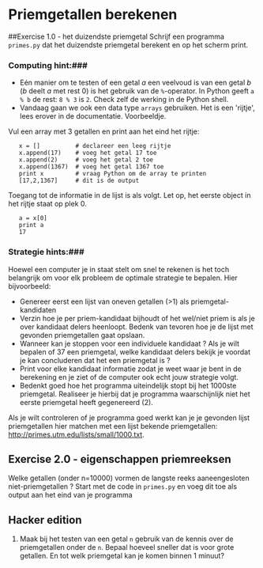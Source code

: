 # Priemgetallen berekenen

##Exercise 1.0 - het duizendste priemgetal
Schrijf een programma `primes.py` dat het duizendste priemgetal berekent en op het scherm print.

### Computing hint:###

* Eén manier om te testen of een getal $a$ een veelvoud is van een getal $b$ ($b$ deelt $a$ met rest $0$) is het gebruik van de `%`-operator. In Python geeft `a % b` de rest: `8 % 3` is `2`. Check zelf de werking in de Python shell.
* Vandaag gaan we ook een data type `arrays` gebruiken. Het is een 'rijtje', lees erover in de documentatie. Voorbeeldje.

Vul een array met 3 getallen en print aan het eind het rijtje:

       x = []          # declareer een leeg rijtje
       x.append(17)    # voeg het getal 17 toe
       x.append(2)     # voeg het getal 2 toe
       x.append(1367)  # voeg het getal 1367 toe
       print x         # vraag Python om de array te printen
       [17,2,1367]     # dit is de output


Toegang tot de informatie in de lijst is als volgt. Let op, het eerste object in het rijtje staat op plek 0.

       a = x[0]
       print a
       17


### Strategie hints:###
Hoewel een computer je in staat stelt om snel te rekenen is het toch belangrijk om 
voor elk probleem de optimale strategie te bepalen. Hier bijvoorbeeld:

* Genereer eerst een lijst van oneven getallen (>1) als priemgetal-kandidaten
* Verzin hoe je per priem-kandidaat bijhoudt of het wel/niet priem is als je over kandidaat delers heenloopt. Bedenk van tevoren hoe je de lijst met gevonden priemgetallen gaat opslaan.
* Wanneer kan je stoppen voor een individuele kandidaat ? Als je wilt bepalen of 37 een priemgetal, welke kandidaat delers bekijk je voordat je kan concluderen dat het een priemgetal is ?
* Print voor elke kandidaat informatie zodat je weet waar je bent in de berekening en je ziet of de computer ook echt jouw strategie volgt.
* Bedenkt goed hoe het programma uiteindelijk stopt bij het 1000ste priemgetal. Realiseer je hierbij dat je programma waarschijnlijk niet het eerste priemgetal heeft gegenereerd (2).

Als je wilt controleren of je programma goed werkt kan je je gevonden lijst priemgetallen hier 
matchen met een lijst bekende priemgetallen: <http://primes.utm.edu/lists/small/1000.txt>.

## Exercise 2.0 - eigenschappen priemreeksen
Welke getallen (onder n=10000) vormen de langste reeks aaneengesloten niet-priemgetallen ? Start met de code in `primes.py`
en voeg dit toe als output aan het eind van je programma

## Hacker edition ##

1. Maak bij het testen van een getal `n` gebruik van de kennis over de priemgetallen onder de `n`. Bepaal 
hoeveel sneller dat is voor grote getallen. En tot welk priemgetal kan je komen binnen 1 minuut?

